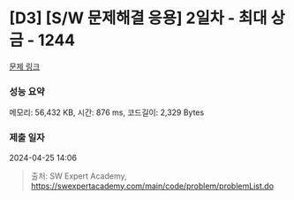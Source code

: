 # [D3] [S/W 문제해결 응용] 2일차 - 최대 상금 - 1244 

[문제 링크](https://swexpertacademy.com/main/code/problem/problemDetail.do?contestProbId=AV15Khn6AN0CFAYD) 

### 성능 요약

메모리: 56,432 KB, 시간: 876 ms, 코드길이: 2,329 Bytes

### 제출 일자

2024-04-25 14:06



> 출처: SW Expert Academy, https://swexpertacademy.com/main/code/problem/problemList.do